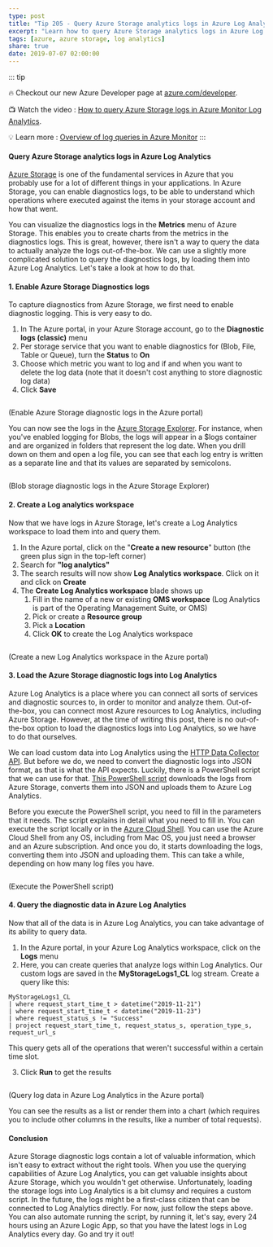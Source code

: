 ```yaml
---
type: post
title: "Tip 205 - Query Azure Storage analytics logs in Azure Log Analytics"
excerpt: "Learn how to query Azure Storage analytics logs in Azure Log Analytics"
tags: [azure, azure storage, log analytics]
share: true
date: 2019-07-07 02:00:00
---
```


::: tip

:fire: Checkout our new Azure Developer page at [azure.com/developer](https://azure.com/developer?WT.mc_id=azure-azuredevtips-azureappsdev).

:tv: Watch the video : [How to query Azure Storage logs in Azure Monitor Log Analytics](https://www.youtube.com/watch?v=I9fx5bFMYjQ&list=PLLasX02E8BPCNCK8Thcxu-Y-XcBUbhFWC&index=62&t=43s?WT.mc_id=youtube-azuredevtips-azureappsdev).

:bulb: Learn more : [Overview of log queries in Azure Monitor](https://docs.microsoft.com/en-us/azure/azure-monitor/log-query/log-query-overview?WT.mc_id=docs-azuredevtips-azureappsdev)
:::

#### Query Azure Storage analytics logs in Azure Log Analytics

[Azure Storage](https://azure.microsoft.com/services/storage?WT.mc_id=azure-azuredevtips-azureappsdev) is one of the fundamental services in Azure that you probably use for a lot of different things in your applications. In Azure Storage, you can enable diagnostics logs, to be able to understand which operations where executed against the items in your storage account and how that went. 

You can visualize the diagnostics logs in the **Metrics** menu of Azure Storage. This enables you to create charts from the metrics in the diagnostics logs. This is great, however, there isn't a way to query the data to actually analyze the logs out-of-the-box. We can use a slightly more complicated solution to query the diagnostics logs, by loading them into Azure Log Analytics. Let's take a look at how to do that.

#### 1. Enable Azure Storage Diagnostics logs

To capture diagnostics from Azure Storage, we first need to enable diagnostic logging. This is very easy to do. 

1. In The Azure portal, in your Azure Storage account, go to the **Diagnostic logs (classic)** menu
2. Per storage service that you want to enable diagnostics for (Blob, File, Table or Queue), turn the **Status** to **On**
3. Choose which metric you want to log and if and when you want to delete the log data (note that it doesn't cost anything to store diagnostic log data)
4. Click **Save**

<img :src="$withBase('/files/EnableStorageMetrics.png')">

(Enable Azure Storage diagnostic logs in the Azure portal)

You can now see the logs in the [Azure Storage Explorer](https://azure.microsoft.com/features/storage-explorer?WT.mc_id=azure-azuredevtips-azureappsdev). For instance, when you've enabled logging for Blobs, the logs will appear in a \$logs container and are organized in folders that represent the log date. When you drill down on them and open a log file, you can see that each log entry is written as a separate line and that its values are separated by semicolons.

<img :src="$withBase('/files/LogsInstorageExplorer.png')">

(Blob storage diagnostic logs in the Azure Storage Explorer)

#### 2. Create a Log analytics workspace

Now that we have logs in Azure Storage, let's create a Log Analytics workspace to load them into and query them. 

1. In the Azure portal, click on the "**Create a new resource**" button (the green plus sign in the top-left corner)
2. Search for **"log analytics"**
3. The search results will now show **Log Analytics workspace**. Click on it and click on **Create**
4. The **Create Log Analytics workspace** blade shows up
    1. Fill in the name of a new or existing **OMS workspace** (Log Analytics is part of the Operating Management Suite, or OMS)
    2. Pick or create a **Resource group**
    3. Pick a **Location**
    4. Click **OK** to create the Log Analytics workspace

<img :src="$withBase('/files/LogsInstorageExplorer.png')">

(Create a new Log Analytics workspace in the Azure portal)

#### 3. Load the Azure Storage diagnostic logs into Log Analytics

Azure Log Analytics is a place where you can connect all sorts of services and diagnostic sources to, in order to monitor and analyze them. Out-of-the-box, you can connect most Azure resources to Log Analytics, including Azure Storage. However, at the time of writing this post, there is no out-of-the-box option to load the diagnostics logs into Log Analytics, so we have to do that ourselves.

We can load custom data into Log Analytics using the [HTTP Data Collector API](https://docs.microsoft.com/azure/log-analytics/log-analytics-data-collector-api?WT.mc_id=docs-azuredevtips-azureappsdev). But before we do, we need to convert the diagnostic logs into JSON format, as that is what the API expects. Luckily, there is a PowerShell script that we can use for that. [This PowerShell script](https://github.com/Azure/azure-docs-powershell-samples/blob/master/storage/post-storage-logs-to-log-analytics/PostStorageLogs2LogAnalytics.ps1?WT.mc_id=github-azuredevtips-azureappsdev) downloads the logs from Azure Storage, converts them into JSON and uploads them to Azure Log Analytics.

Before you execute the PowerShell script, you need to fill in the parameters that it needs. The script explains in detail what you need to fill in. You can execute the script locally or in the [Azure Cloud Shell](https://shell.azure.com). You can use the Azure Cloud Shell from any OS, including from Mac OS, you just need a browser and an Azure subscription. And once you do, it starts downloading the logs, converting them into JSON and uploading them. This can take a while, depending on how many log files you have.

<img :src="$withBase('/files/ExecutePowerShellScript.png')">

(Execute the PowerShell script)

#### 4. Query the diagnostic data in Azure Log Analytics

Now that all of the data is in Azure Log Analytics, you can take advantage of its ability to query data.

1. In the Azure portal, in your Azure Log Analytics workspace, click on the **Logs** menu
2. Here, you can create queries that analyze logs within Log Analytics. Our custom logs are saved in the **MyStorageLogs1_CL** log stream. Create a query like this:
```
MyStorageLogs1_CL 
| where request_start_time_t > datetime("2019-11-21")
| where request_start_time_t < datetime("2019-11-23")
| where request_status_s != "Success"
| project request_start_time_t, request_status_s, operation_type_s, request_url_s 
```
This query gets all of the operations that weren't successful within a certain time slot. 

3. Click **Run** to get the results

<img :src="$withBase('/files/QueryLogs.png')">

(Query log data in Azure Log Analytics in the Azure portal)

You can see the results as a list or render them into a chart (which requires you to include other columns in the results, like a number of total requests).

#### Conclusion

Azure Storage diagnostic logs contain a lot of valuable information, which isn't easy to extract without the right tools. When you use the querying capabilities of Azure Log Analytics, you can get valuable insights about Azure Storage, which you wouldn't get otherwise. Unfortunately, loading the storage logs into Log Analytics is a bit clumsy and requires a custom script. In the future, the logs might be a first-class citizen that can be connected to Log Analytics directly. For now, just follow the steps above. You can also automate running the script, by running it, let's say, every 24 hours using an Azure Logic App, so that you have the latest logs in Log Analytics every day. Go and try it out!

